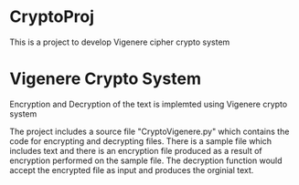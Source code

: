 # CryptoProj
This is a project to develop Vigenere cipher crypto system


# Vigenere Crypto System
Encryption and Decryption of the text is implemted using Vigenere crypto system

The project includes a source file "CryptoVigenere.py" which contains the code for encrypting and decrypting files.
There is a sample file which includes text and there is an encryption file produced as a result of encryption performed on the sample file. The decryption function would accept the encrypted file as input and produces the orginial text.
